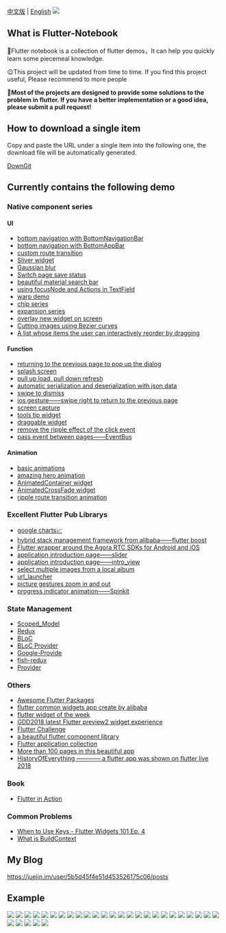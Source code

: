 [中文版](https://github.com/OpenFlutter/Flutter-Notebook/blob/master/README.md) | [English](https://github.com/OpenFlutter/Flutter-Notebook/blob/master/readme_english.md)
![](https://user-gold-cdn.xitu.io/2019/3/28/169c288b6d3b9cb2?w=943&h=170&f=png&s=20486)
## What is Flutter-Notebook
🧐Flutter notebook is a collection of flutter demos，It can help you quickly learn some piecemeal knowledge.

😉This project will be updated from time to time.
If you find this project useful, Please recommend to more people

🤩**Most of the projects are designed to provide some solutions to the problem in flutter. 
If you have a better implementation or a good idea, please submit a pull request!**

## How to download a single item
Copy and paste the URL under a single item into the following one, the download file will be automatically generated.

[DownGit](https://minhaskamal.github.io/DownGit/#/home) 
## Currently contains the following demo
### Native component series
#### UI
- [bottom navigation with BottomNavigationBar](https://github.com/Vadaski/Vadaski-flutter_note_book/tree/master/mecury_project/example/flutter_bottomnavigationbar)
- [bottom navigation with BottomAppBar](https://github.com/Vadaski/Vadaski-flutter_note_book/tree/master/mecury_project/example/bottom_appbar_demo)
- [custom route transition](https://github.com/OpenFlutter/Flutter-Notebook/tree/master/mecury_project/example/custom_router_transition)
- [Sliver widget](https://github.com/Vadaski/Vadaski-flutter_note_book/tree/master/mecury_project/example/sliver_demo)
- [Gaussian blur](https://github.com/OpenFlutter/Flutter-Notebook/tree/master/mecury_project/example/frosted_glass_style_demo)
- [Switch page save status](https://github.com/Vadaski/Vadaski-flutter_note_book/tree/master/mecury_project/example/keep_alive_demo)
- [beautiful material search bar](https://github.com/Vadaski/Flutter-Notebook/tree/master/mecury_project/example/beaytiful_search_bar_demo)
- [using focusNode and Actions in TextField](https://github.com/OpenFlutter/Flutter-Notebook/blob/master/mecury_project/example/textfields_focus_demo)
- [warp demo](https://github.com/OpenFlutter/Flutter-Notebook/tree/master/mecury_project/example/warp_demo)
- [chip series](https://github.com/OpenFlutter/Flutter-Notebook/tree/master/mecury_project/example/chip_demo)
- [expansion series](https://github.com/OpenFlutter/Flutter-Notebook/blob/master/mecury_project/example/expansion_demo)
- [overlay new widget on screen](https://github.com/OpenFlutter/Flutter-Notebook/tree/master/mecury_project/example/overlay)
- [Cutting images using Bezier curves](https://github.com/OpenFlutter/Flutter-Notebook/tree/master/mecury_project/example/clipper_demo)
- [A list whose items the user can interactively reorder by dragging](https://github.com/OpenFlutter/Flutter-Notebook/blob/master/mecury_project/example/reorderble_listview_demo/)

#### Function
- [returning to the previous page to pop up the dialog](https://github.com/Vadaski/Vadaski-flutter_note_book/tree/master/mecury_project/example/will_pop_scope_demo)
- [splash screen](https://github.com/Vadaski/Vadaski-flutter_note_book/tree/master/mecury_project/example/splash_screen_demo)
- [pull up load, pull down refresh](https://github.com/Vadaski/Vadaski-flutter_note_book/tree/master/mecury_project/example/pull_on_loading)
- [automatic serialization and deserialization with json data](https://github.com/Vadaski/Vadaski-flutter_note_book/tree/master/mecury_project/example/flutter_auto_json_parsing)
- [swipe to dismiss](https://github.com/Vadaski/Flutter-Notebook/blob/master/mecury_project/example/swipe_to_dismiss)
- [ios gesture——swipe right to return to the previous page](https://github.com/Vadaski/Flutter-Notebook/tree/master/mecury_project/example/right_back_demo)
- [screen capture](https://github.com/Vadaski/Flutter-Notebook/tree/master/mecury_project/example/widget_to_image)
- [tools tip widget](https://github.com/OpenFlutter/Flutter-Notebook/blob/master/mecury_project/example/tool_tips_demo)
- [draggable widget](https://github.com/OpenFlutter/Flutter-Notebook/blob/master/mecury_project/example/draggable_demo/)
- [remove the ripple effect of the click event](https://github.com/OpenFlutter/Flutter-Notebook/tree/master/mecury_project/example/without_splash_color)
- [pass event between pages——EventBus](https://github.com/OpenFlutter/Flutter-Notebook/tree/master/mecury_project/example/event_bus_demo)
#### Animation
- [basic animations](https://github.com/Vadaski/Vadaski-flutter_note_book/tree/master/mecury_project/example/animation_demo)
- [amazing hero animation](https://github.com/Vadaski/Vadaski-flutter_note_book/tree/master/mecury_project/example/hero_demo)
- [AnimatedContainer widget](https://github.com/OpenFlutter/Flutter-Notebook/tree/master/mecury_project/example/animated_container)
- [AnimatedCrossFade widget](https://github.com/OpenFlutter/Flutter-Notebook/tree/master/mecury_project/example/animated_cross_fade)
- [ripple route transition animation](https://github.com/OpenFlutter/Flutter-Notebook/tree/master/mecury_project/example/ripple_animation)
### Excellent Flutter Pub Librarys
- [google charts📈](https://github.com/google/charts)
- [hybrid stack management framework from alibaba——flutter boost](https://github.com/alibaba/flutter_boost)
- [Flutter wrapper around the Agora RTC SDKs for Android and iOS](https://github.com/AgoraIO/Flutter-SDK)
- [application introduction page——slider](https://github.com/Vadaski/Vadaski-flutter_note_book/tree/master/mecury_project/example/slider_screen)
- [application introduction page——intro_view](https://github.com/OpenFlutter/Flutter-Notebook/tree/master/mecury_project/example/intro_views)
- [select multiple images from a local album](https://github.com/Vadaski/Flutter-Notebook/blob/master/mecury_project/example/load_multi_image)
- [url_launcher](https://github.com/Vadaski/Vadaski-flutter_note_book/tree/master/mecury_project/example/url_launcher_demo)
- [picture gestures zoom in and out](https://github.com/OpenFlutter/Flutter-Notebook/tree/master/mecury_project/example/pinch_zoom_image_demo)
- [progress indicator animation——Spinkit](https://github.com/OpenFlutter/Flutter-Notebook/tree/master/mecury_project/example/spinkit_animation)

### State Management
- [Scoped_Model](https://github.com/Vadaski/Vadaski-flutter_note_book/tree/master/mecury_project/example/scoped_demo)
- [Redux](https://github.com/Vadaski/Flutter-Notebook/tree/master/mecury_project/example/redux_demo)
- [BLoC](https://github.com/OpenFlutter/Flutter-Notebook/tree/master/mecury_project/example/bloc_demo)
- [BLoC Provider](https://github.com/OpenFlutter/Flutter-Notebook/tree/master/mecury_project/example/bloc_provider_pattern)
- [Google-Provide](https://github.com/OpenFlutter/Flutter-Notebook/tree/master/mecury_project/example/flutter_provide)
- [fish-redux](https://github.com/alibaba/fish-redux)
- [Provider](https://github.com/OpenFlutter/Flutter-Notebook/blob/master/mecury_project/example/provider_example)

### Others
- [Awesome Flutter Packages](https://github.com/leisim/awesome-flutter-packages)
- [flutter common widgets app create by alibaba](https://github.com/alibaba/flutter-common-widgets-app)
- [flutter widget of the week](https://github.com/OpenFlutter/Flutter-Notebook/tree/master/mecury_project/example/flutter_widget_of_the_week)
- [GDD2018 latest Flutter preview2 widget experience](https://github.com/Vadaski/Flutter-Notebook/tree/master/mecury_project/example/release_preview2)
- [Flutter Challenge](https://github.com/OpenFlutter/Flutter-Notebook/tree/master/mecury_project/example/animation_challenge)
- [a beautiful flutter component library](https://github.com/samarthagarwal/FlutterScreens)
- [Flutter application collection](https://itsallwidgets.com/)
- [More than 100 pages in this beautiful app](https://github.com/nb312/flutter-ui-nice)
- [HistoryOfEverything ———— a flutter app was shown on flutter live 2018](https://github.com/2d-inc/HistoryOfEverything)

### Book
- [Flutter in Action](https://github.com/flutterchina/flutter-in-action)

### Common Problems
- [When to Use Keys - Flutter Widgets 101 Ep. 4](https://www.youtube.com/watch?v=kn0EOS-ZiIc&t=13s)
- [What is BuildContext](https://juejin.im/post/5c665cb651882562914ec153)

## My Blog
https://juejin.im/user/5b5d45f4e51d453526175c06/posts

## Example
![](https://user-gold-cdn.xitu.io/2018/9/10/165c24b154c98218?w=362&h=642&f=gif&s=739273)
![](https://user-gold-cdn.xitu.io/2018/9/10/165c24b3adbbd5aa?w=362&h=640&f=gif&s=121427)
![](https://user-gold-cdn.xitu.io/2018/9/10/165c24b7bbd01af7?w=362&h=640&f=gif&s=61838)
![](https://user-gold-cdn.xitu.io/2018/9/10/165c24b9277db951?w=362&h=640&f=gif&s=55227)
![](https://user-gold-cdn.xitu.io/2018/9/10/165c24ba112a8fe8?w=362&h=640&f=gif&s=19336)
![](https://user-gold-cdn.xitu.io/2018/9/10/165c24bb474fcf1c?w=362&h=640&f=gif&s=41214)
![](https://user-gold-cdn.xitu.io/2018/9/10/165c24bc512c548a?w=362&h=640&f=gif&s=111429)
![](https://user-gold-cdn.xitu.io/2018/9/10/165c24bd266e82ab?w=362&h=640&f=gif&s=13498)
![](https://user-gold-cdn.xitu.io/2018/9/7/165b34ca822a8f54?w=362&h=642&f=gif&s=4669741)
![](https://user-gold-cdn.xitu.io/2018/9/7/165b3542f724d46a?w=362&h=642&f=gif&s=3373834)
![](https://user-gold-cdn.xitu.io/2018/9/9/165ba4afd401fc53?w=362&h=642&f=gif&s=3125329)
![](https://user-gold-cdn.xitu.io/2018/9/9/165bd164ce03a359?w=362&h=642&f=gif&s=549629)
![](https://user-gold-cdn.xitu.io/2018/9/9/165bddae47c84b18?w=362&h=642&f=gif&s=486901)
![](https://user-gold-cdn.xitu.io/2018/11/9/166f747e73996d03?w=316&h=570&f=gif&s=430201)
![](https://user-gold-cdn.xitu.io/2018/9/12/165cd5463f99cb2b?w=362&h=640&f=gif&s=627463)
![](https://user-gold-cdn.xitu.io/2018/9/12/165cd82770ff732e?w=362&h=640&f=gif&s=445737)
![](https://user-gold-cdn.xitu.io/2018/9/13/165cece8f2ad7e58?w=362&h=640&f=gif&s=158087)
![](https://user-gold-cdn.xitu.io/2018/9/18/165ec5d14697b759?w=362&h=640&f=gif&s=459186)
![](https://user-gold-cdn.xitu.io/2018/9/18/165ec5d3b3ef7b73?w=362&h=640&f=gif&s=503021)
![](https://user-gold-cdn.xitu.io/2018/9/18/165ec5dac1810db3?w=362&h=640&f=gif&s=1824992)
![](https://user-gold-cdn.xitu.io/2018/9/19/165f1adf1c7d81de?w=362&h=640&f=gif&s=3018323)
![](https://user-gold-cdn.xitu.io/2018/9/20/165f533bf04bf291?w=362&h=640&f=gif&s=203698)
![](https://user-gold-cdn.xitu.io/2018/9/21/165f7d7c790e6911?w=362&h=640&f=gif&s=172340)
![](https://user-gold-cdn.xitu.io/2018/9/22/165fd35c8909a813?w=362&h=640&f=gif&s=1992085)
![](https://user-gold-cdn.xitu.io/2018/9/22/165fd35f0d320ac1?w=362&h=640&f=gif&s=107991)
![](https://user-gold-cdn.xitu.io/2018/9/21/165fab436c967dc5?w=362&h=640&f=gif&s=243539)
![](https://user-gold-cdn.xitu.io/2018/9/21/165fab48becac4ad?w=362&h=640&f=gif&s=328637)
![](https://user-gold-cdn.xitu.io/2018/9/22/1660146a6dacd36e?w=362&h=640&f=gif&s=336267)
![](https://user-gold-cdn.xitu.io/2018/9/25/1660fcf60f384f63)
![](https://user-gold-cdn.xitu.io/2018/9/29/16624073ba03bfbe?w=362&h=640&f=gif&s=855341)
